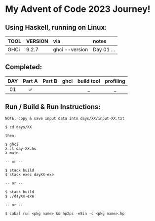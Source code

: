 # My Advent of Code 2023 Journey!

## Using Haskell, running on Linux:

| TOOL            | VERSION | via                    | notes       |
| :---            | :------ | :--                    | :----       |
| GHCi            | 9.2.7   | ghci --version         | Day 01 ...  |

## Completed: 

| DAY | Part A  | Part B  | ghci    | build tool | profiling |
| :-: | :-----: | :-----: | :-----: | :--------: | :-------: |
| 01  | &check; |         |         | _          | _         |

## Run / Build & Run Instructions:

```text
NOTE: copy & save input data into days/XX/input-XX.txt

$ cd days/XX

then:

$ ghci
λ :l day-XX.hs
λ main

-- or --

$ stack build
$ stack exec dayXX-exe

-- or --

$ stack build
$ ./dayXX-exe

-- or --

$ cabal run <pkg name> && hp2ps -e8in -c <pkg name>.hp
```
